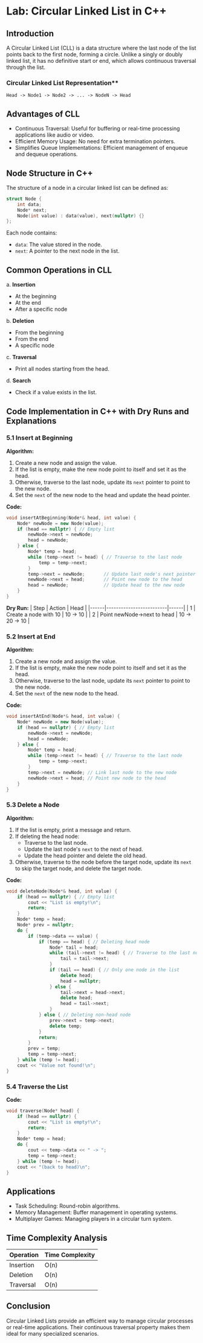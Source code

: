 # Lab: Circular Linked List in C++

## Introduction
A Circular Linked List (CLL) is a data structure where the last node of the list points back to the first node, forming a circle. Unlike a singly or doubly linked list, it has no definitive start or end, which allows continuous traversal through the list.

### Circular Linked List Representation**
```
Head -> Node1 -> Node2 -> ... -> NodeN -> Head
```

## **Advantages of CLL**
- Continuous Traversal: Useful for buffering or real-time processing applications like audio or video.
- Efficient Memory Usage: No need for extra termination pointers.
- Simplifies Queue Implementations: Efficient management of enqueue and dequeue operations.

## **Node Structure in C++**
The structure of a node in a circular linked list can be defined as:
```cpp
struct Node {
    int data;
    Node* next;
    Node(int value) : data(value), next(nullptr) {}
};
```
Each node contains:
- `data`: The value stored in the node.
- `next`: A pointer to the next node in the list.

## **Common Operations in CLL**
a. **Insertion**
   - At the beginning
   - At the end
   - After a specific node

b. **Deletion**
   - From the beginning
   - From the end
   - A specific node

c. **Traversal**
   - Print all nodes starting from the head.

d. **Search**
   - Check if a value exists in the list.

## **Code Implementation in C++ with Dry Runs and Explanations**

### 5.1 Insert at Beginning
**Algorithm:**
1. Create a new node and assign the value.
2. If the list is empty, make the new node point to itself and set it as the head.
3. Otherwise, traverse to the last node, update its `next` pointer to point to the new node.
4. Set the `next` of the new node to the head and update the head pointer.

**Code:**
```cpp
void insertAtBeginning(Node*& head, int value) {
    Node* newNode = new Node(value);
    if (head == nullptr) { // Empty list
        newNode->next = newNode;
        head = newNode;
    } else {
        Node* temp = head;
        while (temp->next != head) { // Traverse to the last node
            temp = temp->next;
        }
        temp->next = newNode;       // Update last node's next pointer
        newNode->next = head;       // Point new node to the head
        head = newNode;             // Update head to the new node
    }
}
```
**Dry Run:**
| Step | Action                  | Head |
|------|-------------------------|------|
| 1    | Create a node with 10   | 10 -> 10 |
| 2    | Point newNode->next to head | 10 -> 20 -> 10 |

### 5.2 Insert at End
**Algorithm:**
1. Create a new node and assign the value.
2. If the list is empty, make the new node point to itself and set it as the head.
3. Otherwise, traverse to the last node, update its `next` pointer to point to the new node.
4. Set the `next` of the new node to the head.

**Code:**
```cpp
void insertAtEnd(Node*& head, int value) {
    Node* newNode = new Node(value);
    if (head == nullptr) { // Empty list
        newNode->next = newNode;
        head = newNode;
    } else {
        Node* temp = head;
        while (temp->next != head) { // Traverse to the last node
            temp = temp->next;
        }
        temp->next = newNode; // Link last node to the new node
        newNode->next = head; // Point new node to the head
    }
}
```

### 5.3 Delete a Node
**Algorithm:**
1. If the list is empty, print a message and return.
2. If deleting the head node:
   - Traverse to the last node.
   - Update the last node's `next` to the next of head.
   - Update the head pointer and delete the old head.
3. Otherwise, traverse to the node before the target node, update its `next` to skip the target node, and delete the target node.

**Code:**
```cpp
void deleteNode(Node*& head, int value) {
    if (head == nullptr) { // Empty list
        cout << "List is empty!\n";
        return;
    }
    Node* temp = head;
    Node* prev = nullptr;
    do {
        if (temp->data == value) {
            if (temp == head) { // Deleting head node
                Node* tail = head;
                while (tail->next != head) { // Traverse to the last node
                    tail = tail->next;
                }
                if (tail == head) { // Only one node in the list
                    delete head;
                    head = nullptr;
                } else {
                    tail->next = head->next;
                    delete head;
                    head = tail->next;
                }
            } else { // Deleting non-head node
                prev->next = temp->next;
                delete temp;
            }
            return;
        }
        prev = temp;
        temp = temp->next;
    } while (temp != head);
    cout << "Value not found!\n";
}
```

### 5.4 Traverse the List
**Code:**
```cpp
void traverse(Node* head) {
    if (head == nullptr) {
        cout << "List is empty!\n";
        return;
    }
    Node* temp = head;
    do {
        cout << temp->data << " -> ";
        temp = temp->next;
    } while (temp != head);
    cout << "(back to head)\n";
}
```

##  **Applications**
- Task Scheduling: Round-robin algorithms.
- Memory Management: Buffer management in operating systems.
- Multiplayer Games: Managing players in a circular turn system.

##  **Time Complexity Analysis**
| Operation | Time Complexity |
|-----------|-----------------|
| Insertion | O(n)           |
| Deletion  | O(n)           |
| Traversal | O(n)           |

## **Conclusion**
Circular Linked Lists provide an efficient way to manage circular processes or real-time applications. Their continuous traversal property makes them ideal for many specialized scenarios.


